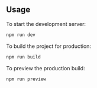 ## Usage

To start the development server:

```bash
npm run dev
```

To build the project for production:

```bash
npm run build
```

To preview the production build:

```bash
npm run preview
```
